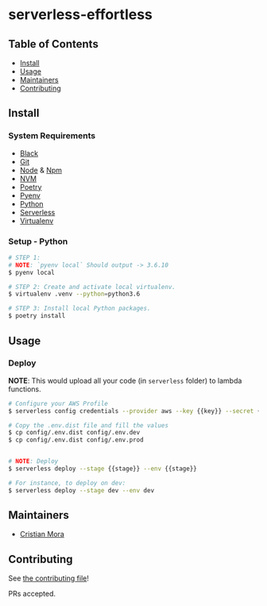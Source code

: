 # serverless-effortless

## Table of Contents

-   [Install](#install)
-   [Usage](#usage)
-   [Maintainers](#maintainers)
-   [Contributing](#contributing)

## Install
### System Requirements

<!-- NOTE: Keep this list alphabetized. -->

-   [Black]
-   [Git]
-   [Node] & [Npm]
-   [NVM]
-   [Poetry]
-   [Pyenv]
-   [Python]
-   [Serverless]
-   [Virtualenv]

### Setup - Python
```bash
# STEP 1:
# NOTE: `pyenv local` Should output -> 3.6.10
$ pyenv local

# STEP 2: Create and activate local virtualenv.
$ virtualenv .venv --python=python3.6

# STEP 3: Install local Python packages.
$ poetry install
```


## Usage



### Deploy

**NOTE**: This would upload all your code (in `serverless` folder) to lambda functions.

```bash
# Configure your AWS Profile
$ serverless config credentials --provider aws --key {{key}} --secret {{secret}} --profile {{profile_name}}

# Copy the .env.dist file and fill the values
$ cp config/.env.dist config/.env.dev
$ cp config/.env.dist config/.env.prod


# NOTE: Deploy
$ serverless deploy --stage {{stage}} --env {{stage}}

# For instance, to deploy on dev: 
$ serverless deploy --stage dev --env dev
```


## Maintainers

-   [Cristian Mora](https://github.com/rapkyt/)

## Contributing

See [the contributing file](CONTRIBUTING.md)!

PRs accepted.

<!-- Links -->
<!-- Please keep this list alphabetized. -->

[black]: "https://github.com/python/black" "Black"
[git]: "https://git-scm.com/" "Git"
[node]: "https://nodejs.org/en/download/" "Node"
[npm]: "https://docs.npmjs.com/" "NPM"
[nvm]: "https://github.com/creationix/nvm" "NVM"
[poetry]: "https://poetry.eustace.io/docs/" "Poetry"
[pyenv]: "https://github.com/pyenv/pyenv" "Pyenv"
[python]: "https://www.python.org/" "Python"
[serverless]: "https://serverless.com/" "Serverless"
[virtualenv]: "https://virtualenv.pypa.io/en/stable/" "Virtualenv"

<!-- End Links -->
